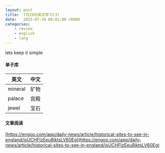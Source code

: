 ```yaml
---
layout: post
title:  7月29日英文学习(3)
date:   2025-07-30 09:01:00 +0800
categories: 
    - review
    - english
    - lang
---
```


lets keep it simple

#### 单子库

英文 | 中文
-- | --
mineral |  矿物
palace | 宫殿
jewel | 宝石

#### 文章阅读

[https://engoo.com/app/daily-news/article/historical-sites-to-see-in-england/isUCHFlzEeu8iktsLV60Eg](https://engoo.com/app/daily-news/article/historical-sites-to-see-in-england/isUCHFlzEeu8iktsLV60Eg)
